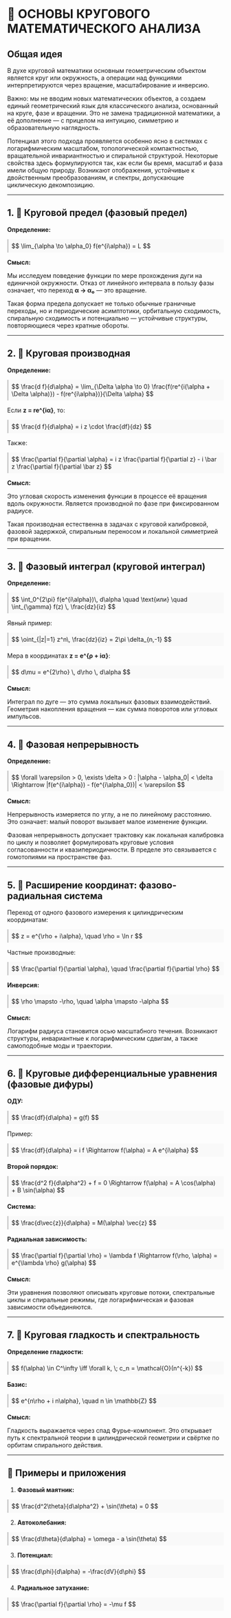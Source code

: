 # 🔁 ОСНОВЫ КРУГОВОГО МАТЕМАТИЧЕСКОГО АНАЛИЗА

## Общая идея

В духе круговой математики основным геометрическим объектом является круг или окружность, а операции над функциями интерпретируются через вращение, масштабирование и инверсию.

Важно: мы не вводим новых математических объектов, а создаем единый геометрический язык для классического анализа, основанный на круге, фазе и вращении. Это не замена традиционной математики, а её дополнение — с прицелом на интуицию, симметрию и образовательную наглядность.

Потенциал этого подхода проявляется особенно ясно в системах с логарифмическим масштабом, топологической компактностью, вращательной инвариантностью и спиральной структурой. Некоторые свойства здесь формулируются так, как если бы время, масштаб и фаза имели общую природу. Возникают отображения, устойчивые к двойственным преобразованиям, и спектры, допускающие циклическую декомпозицию.

---

## 1. 🔹 Круговой предел (фазовый предел)

**Определение:**

<div style="background:#f9f9f9; padding: 0.5em; border-left: 3px solid #ccc;">
$$
\lim_{\alpha \to \alpha_0} f(e^{i\alpha}) = L
$$
</div>

**Смысл:**

Мы исследуем поведение функции по мере прохождения дуги на единичной окружности. Отказ от линейного интервала в пользу фазы означает, что переход **α → α₀** — это вращение.

Такая форма предела допускает не только обычные граничные переходы, но и периодические асимптотики, орбитальную сходимость, спиральную сходимость и потенциально — устойчивые структуры, повторяющиеся через кратные обороты.

---

## 2. 🔹 Круговая производная

**Определение:**

<div style="background:#f9f9f9; padding: 0.5em; border-left: 3px solid #ccc;">
$$
\frac{d f}{d\alpha} = \lim_{\Delta \alpha \to 0} \frac{f(re^{i(\alpha + \Delta \alpha)}) - f(re^{i\alpha})}{\Delta \alpha}
$$
</div>

Если **z = re^{iα}**, то:

<div style="background:#f9f9f9; padding: 0.5em; border-left: 3px solid #ccc;">
$$
\frac{d f}{d\alpha} = i z \cdot \frac{df}{dz}
$$
</div>

Также:

<div style="background:#f9f9f9; padding: 0.5em; border-left: 3px solid #ccc;">
$$
\frac{\partial f}{\partial \alpha} = i z \frac{\partial f}{\partial z} - i \bar z \frac{\partial f}{\partial \bar z}
$$
</div>

**Смысл:**

Это угловая скорость изменения функции в процессе её вращения вдоль окружности. Является производной по фазе при фиксированном радиусе.

Такая производная естественна в задачах с круговой калибровкой, фазовой задержкой, спиральным переносом и локальной симметрией при вращении.

---

## 3. 🔹 Фазовый интеграл (круговой интеграл)

**Определение:**

<div style="background:#f9f9f9; padding: 0.5em; border-left: 3px solid #ccc;">
$$
\int_0^{2\pi} f(e^{i\alpha})\, d\alpha \quad \text{или} \quad \int_{\gamma} f(z) \, \frac{dz}{iz}
$$
</div>

Явный пример:

<div style="background:#f9f9f9; padding: 0.5em; border-left: 3px solid #ccc;">
$$
\oint_{|z|=1} z^n\, \frac{dz}{iz} = 2\pi \delta_{n,-1}
$$
</div>

Мера в координатах **z = e^{ρ + iα}**:

<div style="background:#f9f9f9; padding: 0.5em; border-left: 3px solid #ccc;">
$$
d\mu = e^{2\rho} \, d\rho \, d\alpha
$$
</div>

**Смысл:**

Интеграл по дуге — это сумма локальных фазовых взаимодействий. Геометрия накопления вращения — как сумма поворотов или угловых импульсов.

---

## 4. 🔹 Фазовая непрерывность

**Определение:**

<div style="background:#f9f9f9; padding: 0.5em; border-left: 3px solid #ccc;">
$$
\forall \varepsilon > 0, \exists \delta > 0 : |\alpha - \alpha_0| < \delta \Rightarrow |f(e^{i\alpha}) - f(e^{i\alpha_0})| < \varepsilon
$$
</div>

**Смысл:**

Непрерывность измеряется по углу, а не по линейному расстоянию. Это означает: малый поворот вызывает малое изменение функции.

Фазовая непрерывность допускает трактовку как локальная калибровка по циклу и позволяет формулировать круговые условия согласованности и квазипериодичности. В пределе это связывается с гомотопиями на пространстве фаз.

---

## 5. 🔹 Расширение координат: фазово-радиальная система

Переход от одного фазового измерения к цилиндрическим координатам:

<div style="background:#f9f9f9; padding: 0.5em; border-left: 3px solid #ccc;">
$$
z = e^{\rho + i\alpha}, \quad \rho = \ln r
$$
</div>

Частные производные:

<div style="background:#f9f9f9; padding: 0.5em; border-left: 3px solid #ccc;">
$$
\frac{\partial f}{\partial \alpha}, \quad \frac{\partial f}{\partial \rho}
$$
</div>

**Инверсия:**

<div style="background:#f9f9f9; padding: 0.5em; border-left: 3px solid #ccc;">
$$
\rho \mapsto -\rho, \quad \alpha \mapsto -\alpha
$$
</div>

**Смысл:**

Логарифм радиуса становится осью масштабного течения. Возникают структуры, инвариантные к логарифмическим сдвигам, а также самоподобные моды и траектории.

---

## 6. 🔹 Круговые дифференциальные уравнения (фазовые дифуры)

**ОДУ:**

<div style="background:#f9f9f9; padding: 0.5em; border-left: 3px solid #ccc;">
$$
\frac{df}{d\alpha} = g(f)
$$
</div>

Пример:

<div style="background:#f9f9f9; padding: 0.5em; border-left: 3px solid #ccc;">
$$
\frac{df}{d\alpha} = i f \Rightarrow f(\alpha) = A e^{i\alpha}
$$
</div>

**Второй порядок:**

<div style="background:#f9f9f9; padding: 0.5em; border-left: 3px solid #ccc;">
$$
\frac{d^2 f}{d\alpha^2} + f = 0 \Rightarrow f(\alpha) = A \cos(\alpha) + B \sin(\alpha)
$$
</div>

**Система:**

<div style="background:#f9f9f9; padding: 0.5em; border-left: 3px solid #ccc;">
$$
\frac{d\vec{z}}{d\alpha} = M(\alpha) \vec{z}
$$
</div>

**Радиальная зависимость:**

<div style="background:#f9f9f9; padding: 0.5em; border-left: 3px solid #ccc;">
$$
\frac{\partial f}{\partial \rho} = \lambda f \Rightarrow f(\rho, \alpha) = e^{\lambda \rho} g(\alpha)
$$
</div>

**Смысл:**

Эти уравнения позволяют описывать круговые потоки, спектральные циклы и спиральные режимы, где логарифмическая и фазовая зависимости объединяются.

---

## 7. 🔹 Круговая гладкость и спектральность

**Определение гладкости:**

<div style="background:#f9f9f9; padding: 0.5em; border-left: 3px solid #ccc;">
$$
f(\alpha) \in C^\infty \iff \forall k, \; c_n = \mathcal{O}(n^{-k})
$$
</div>

**Базис:**

<div style="background:#f9f9f9; padding: 0.5em; border-left: 3px solid #ccc;">
$$
e^{n\rho + i n\alpha}, \quad n \in \mathbb{Z}
$$
</div>

**Смысл:**

Гладкость выражается через спад Фурье-компонент. Это открывает путь к спектральной теории в цилиндрической геометрии и свёртке по орбитам спирального действия.

---

## 🔷 Примеры и приложения

1. **Фазовый маятник:**
<div style="background:#f9f9f9; padding: 0.5em; border-left: 3px solid #ccc;">
$$
\frac{d^2\theta}{d\alpha^2} + \sin(\theta) = 0
$$
</div>

2. **Автоколебания:**
<div style="background:#f9f9f9; padding: 0.5em; border-left: 3px solid #ccc;">
$$
\frac{d\theta}{d\alpha} = \omega - a \sin(\theta)
$$
</div>

3. **Потенциал:**
<div style="background:#f9f9f9; padding: 0.5em; border-left: 3px solid #ccc;">
$$
\frac{d\phi}{d\alpha} = -\frac{dV}{d\phi}
$$
</div>

4. **Радиальное затухание:**
<div style="background:#f9f9f9; padding: 0.5em; border-left: 3px solid #ccc;">
$$
\frac{\partial f}{\partial \rho} = -\mu f
$$
</div>



